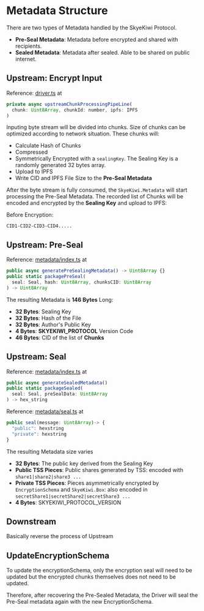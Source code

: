 # Metadata Structure

There are two types of Metadata handled by the SkyeKiwi Protocol. 

- **Pre-Seal Metadata**: Metadata before encrypted and shared with recipients.
- **Sealed Metadata**: Metadata after sealed. Able to be shared on public internet. 



## Upstream: Encrypt Input 

Reference: [driver.ts](https://github.com/skyekiwi/skyekiwi-protocol/blob/master/src/driver.ts) at

```javascript
private async upstreamChunkProcessingPipeLine(
  chunk: Uint8Array, chunkId: number, ipfs: IPFS
) 
```

Inputing byte stream will be divided into chunks. Size of chunks can be optimized according to network situation. These chunks will:

- Calculate Hash of Chunks
- Compressed
- Symmetrically Encrypted with a `sealingKey`. The Sealing Key is a randomly generated 32 bytes array. 
- Upload to IPFS
- Write CID and IPFS File Size to the **Pre-Seal Metadata**



After the byte stream is fully consumed, the `SkyeKiwi.Metadata` will start processing the Pre-Seal Metadata. The recorded list of Chunks will be encoded and encrypted by the **Sealing Key** and upload to IPFS:

Before Encryption:

```
CID1-CID2-CID3-CID4..... 
```



## Upstream: Pre-Seal
Reference: [metadata/index.ts](https://github.com/skyekiwi/skyekiwi-protocol/blob/master/src/metadata/index.ts) at

```javascript
public async generatePreSealingMetadata() -> Uint8Array {}
public static packagePreSeal(
  seal: Seal, hash: Uint8Array, chunksCID: Uint8Array
) -> Uint8Array
```



The resulting Metadata is **146 Bytes** Long:

- **32 Bytes**: Sealing Key
- **32 Bytes**: Hash of the File 
- **32 Bytes**: Author's Public Key
- **4 Bytes**: **SKYEKIWI_PROTOCOL** Version Code
- **46 Bytes**: CID of the list of **Chunks**



## Upstream: Seal
Reference: [metadata/index.ts](https://github.com/skyekiwi/skyekiwi-protocol/blob/master/src/metadata/index.ts) at

```javascript
public async generateSealedMetadata()
public static packageSealed(
  seal: Seal, preSealData: Uint8Array
) -> hex_string
```

Reference: [metadata/seal.ts](https://github.com/skyekiwi/skyekiwi-protocol/blob/master/src/metadata/seal.ts) at

```javascript
public seal(message: Uint8Array)-> {
  "public": hexstring
  "private": hexstring
}
```


The resulting Metadata size varies

- **32 Bytes**: The public key derived from the Sealing Key
- **Public TSS Pieces**: Public shares generated by TSS: encoded with `share1|share2|share3 ... `
- **Private TSS Pieces**: Pieces asymmetrically encrypted by `EncryptionSchema` and `SkyeKiwi.Box`: also encoded in `secretShare1|secretShare2|secretShare3 ...`
- **4 Bytes**: SKYEKIWI_PROTOCOL_VERSION



## Downstream

Basically reverse the process of Upstream



## UpdateEncryptionSchema

To update the encryptionSchema, only the encryption seal will need to be updated but the encrypted chunks themselves does not need to be updated. 



Therefore, after recovering the Pre-Sealed Metadata, the Driver will seal the Pre-Seal metadata again with the new EncryptionSchema. 





